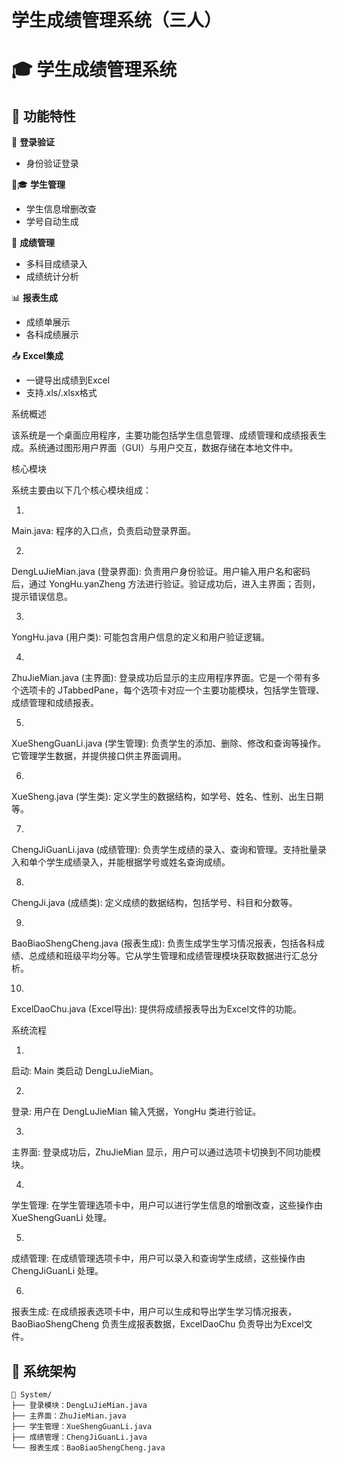 # 学生成绩管理系统（三人）
# 🎓 学生成绩管理系统

## 🚀 功能特性
🔐 **登录验证** 
- 身份验证登录

👨🎓 **学生管理** 
- 学生信息增删改查
- 学号自动生成

📝 **成绩管理** 
- 多科目成绩录入
- 成绩统计分析

📊 **报表生成** 
- 成绩单展示
- 各科成绩展示

📤 **Excel集成** 
- 一键导出成绩到Excel
- 支持.xls/.xlsx格式

系统概述

该系统是一个桌面应用程序，主要功能包括学生信息管理、成绩管理和成绩报表生成。系统通过图形用户界面（GUI）与用户交互，数据存储在本地文件中。

核心模块

系统主要由以下几个核心模块组成：

1.
Main.java: 程序的入口点，负责启动登录界面。

2.
DengLuJieMian.java (登录界面): 负责用户身份验证。用户输入用户名和密码后，通过 YongHu.yanZheng 方法进行验证。验证成功后，进入主界面；否则，提示错误信息。

3.
YongHu.java (用户类): 可能包含用户信息的定义和用户验证逻辑。

4.
ZhuJieMian.java (主界面): 登录成功后显示的主应用程序界面。它是一个带有多个选项卡的 JTabbedPane，每个选项卡对应一个主要功能模块，包括学生管理、成绩管理和成绩报表。

5.
XueShengGuanLi.java (学生管理): 负责学生的添加、删除、修改和查询等操作。它管理学生数据，并提供接口供主界面调用。

6.
XueSheng.java (学生类): 定义学生的数据结构，如学号、姓名、性别、出生日期等。

7.
ChengJiGuanLi.java (成绩管理): 负责学生成绩的录入、查询和管理。支持批量录入和单个学生成绩录入，并能根据学号或姓名查询成绩。

8.
ChengJi.java (成绩类): 定义成绩的数据结构，包括学号、科目和分数等。

9.
BaoBiaoShengCheng.java (报表生成): 负责生成学生学习情况报表，包括各科成绩、总成绩和班级平均分等。它从学生管理和成绩管理模块获取数据进行汇总分析。

10.
ExcelDaoChu.java (Excel导出): 提供将成绩报表导出为Excel文件的功能。

系统流程

1.
启动: Main 类启动 DengLuJieMian。

2.
登录: 用户在 DengLuJieMian 输入凭据，YongHu 类进行验证。

3.
主界面: 登录成功后，ZhuJieMian 显示，用户可以通过选项卡切换到不同功能模块。

4.
学生管理: 在学生管理选项卡中，用户可以进行学生信息的增删改查，这些操作由 XueShengGuanLi 处理。

5.
成绩管理: 在成绩管理选项卡中，用户可以录入和查询学生成绩，这些操作由 ChengJiGuanLi 处理。

6.
报表生成: 在成绩报表选项卡中，用户可以生成和导出学生学习情况报表，BaoBiaoShengCheng 负责生成报表数据，ExcelDaoChu 负责导出为Excel文件。



## 🤖 系统架构
```
📂 System/
├── 登录模块：DengLuJieMian.java
├── 主界面：ZhuJieMian.java
├── 学生管理：XueShengGuanLi.java
├── 成绩管理：ChengJiGuanLi.java
└── 报表生成：BaoBiaoShengCheng.java
```
